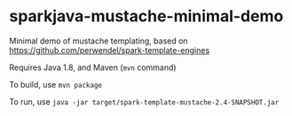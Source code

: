 # sparkjava-mustache-minimal-demo


Minimal demo of mustache templating, based on
https://github.com/perwendel/spark-template-engines

Requires Java 1.8, and Maven (`mvn` command)

To build, use `mvn package`

To run, use `java -jar target/spark-template-mustache-2.4-SNAPSHOT.jar`